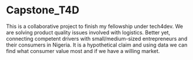 # Capstone_T4D
This is a collaborative project to finish my fellowship under tech4dev. 
We are solving product quality issues involved with logistics. Better yet, connecting competent drivers with small/medium-sized entrepreneurs and their consumers in Nigeria. It is a hypothetical claim and using data we can find what consumer value most and if we have a willing market.
